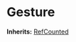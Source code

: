 # Gesture
**Inherits:** [RefCounted](https://docs.godotengine.org/de/4.x/classes/class_refcounted.html)
